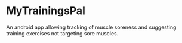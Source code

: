 # MyTrainingsPal
An android app allowing tracking of muscle soreness and suggesting training exercises not targeting sore muscles.

